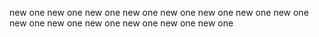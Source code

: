new one
new one
new one
new one
new one
new one
new one
new one
new one
new one
new one
new one
new one
new one
